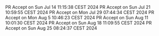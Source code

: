 PR Accept on Sun Jul 14 11:15:38 CEST 2024
PR Accept on Sun Jul 21 10:59:55 CEST 2024
PR Accept on Mon Jul 29 07:44:34 CEST 2024
PR Accept on Mon Aug  5 10:46:23 CEST 2024
PR Accept on Sun Aug 11 10:01:30 CEST 2024
PR Accept on Sun Aug 18 11:09:55 CEST 2024
PR Accept on Sun Aug 25 08:24:37 CEST 2024
